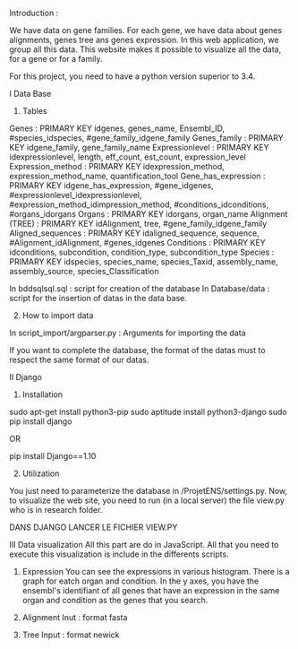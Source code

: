 Introduction :

We have data on gene families. For each gene, we have data about genes alignments, genes tree ans genes expression.
In this web application, we group all this data. This website makes it possible to visualize all the data, for a gene
or for a family.

For this project, you need to have a python version superior to 3.4.

I Data Base
 1. Tables

Genes : PRIMARY KEY idgenes, genes_name, Ensembl_ID, #species_idspecies, #gene_family_idgene_family
Genes_family : PRIMARY KEY idgene_family, gene_family_name
Expressionlevel : PRIMARY KEY idexpressionlevel, length, eff_count, est_count, expression_level
Expression_method : PRIMARY KEY idexpression_method, expression_method_name, quantification_tool
Gene_has_expression : PRIMARY KEY idgene_has_expression, #gene_idgenes, #expressionlevel_idexpressionlevel, #expression_method_idimpression_method, #conditions_idconditions, #organs_idorgans
Organs : PRIMARY KEY idorgans, organ_name
Alignment (TREE) : PRIMARY KEY idAlignment, tree, #gene_family_idgene_family
Aligned_sequences : PRIMARY KEY idaligned_sequence, sequence, #Alignment_idAlignment, #genes_idgenes
Conditions : PRIMARY KEY idconditions, subcondition, condition_type, subcondition_type
Species : PRIMARY KEY idspecies, species_name, species_Taxid, assembly_name, assembly_source, species_Classification

In bddsqlsql.sql : script for creation of the database
In Database/data : script for the insertion of datas in the data base.


 2. How to import data

In script_import/argparser.py : Arguments for importing the data

If you want to complete the database, the format of the datas must to respect the same format of our datas. 

II Django

 1. Installation

sudo apt-get install python3-pip
sudo aptitude install python3-django
sudo pip install django

OR

pip install Django==1.10


 2. Utilization

You just need to parameterize the database in /ProjetENS/settings.py.
Now, to visualize the web site, you need to run (in a local server) the file view.py
who is in research folder.

DANS DJANGO LANCER LE FICHIER VIEW.PY


III Data visualization
All this part are do in JavaScript. All that you need to execute this visualization is include in the differents
scripts.

 1. Expression
You can see the expressions in various histogram. There is a graph for eatch organ and condition. In the y axes,
you have the ensembl's identifiant of all genes that have an expression in the same organ and condition as the genes
that you search.

 2. Alignment
Inut : format fasta

 3. Tree
Input : format newick
